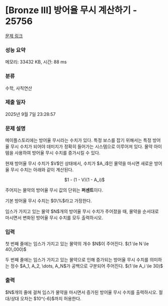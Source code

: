 # [Bronze III] 방어율 무시 계산하기 - 25756 

[문제 링크](https://www.acmicpc.net/problem/25756) 

### 성능 요약

메모리: 33432 KB, 시간: 88 ms

### 분류

수학, 사칙연산

### 제출 일자

2025년 9월 7일 23:28:57

### 문제 설명

<p>메이플스토리에는 방어율 무시라는 수치가 있다. 특정 보스를 잡기 위해서는 특정 방어율 무시 수치가 되어야 데미지가 정확히 들어가는 시스템으로 이루어져 있다. 물약 아이템을 사용하여 방어율 무시 수치를 증가시킬 수 있다.</p>

<p>현재 방어율 무시 수치가 $V$인 상태에서, 수치가 $A_i$인 물약을 마시면 새로운 방어율 무시 수치는 아래와 같이 계산된다.</p>

<p style="text-align: center;">$1 - (1 - V)(1 - A_i)$</p>

<p>주어지는 물약의 방어율 무시 값의 단위는 <strong>퍼센트</strong>이다.</p>

<p>기본 방어율 무시 수치는 $0\%$라고 가정한다.</p>

<p>임스가 가지고 있는 물약 $N$개의 방어율 무시 수치가 주어졌을 때, 물약을 순서대로 마시면서 변화된 방어율 무시 수치를 모두 출력하시오.</p>

### 입력 

 <p>첫 번째 줄에는 임스가 가지고 있는 물약의 개수 $N$이 주어진다. $(1 \le N \le 40\,000)$</p>

<p>두 번째 줄에는 임스가 가지고 있는 물약으로 인해 증가되는 방어율 무시 수치를 의미하는 정수 $A_1, A_2, \dots, A_N$가 공백으로 구분되어 주어진다. $(1 \le A_i \le 30)$</p>

### 출력 

 <p>$N$개의 줄에 걸쳐 임스가 물약을 마시면서 증가된 방어율 무시 수치를 출력하시오. 절대/상대 오차는 $10^{-6}$까지 허용한다.</p>

